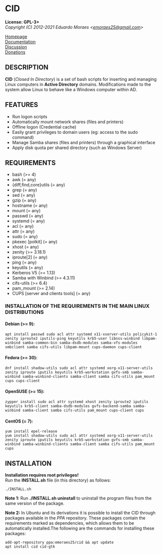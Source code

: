 CID
=

**License: GPL-3+**  
*Copyright (C) 2012-2021 Eduardo Moraes <<emoraes25@gmail.com>>*  

[Homepage](https://c-i-d.sourceforge.io)  
[Documentation](https://sourceforge.net/p/c-i-d/documentation)  
[Discussion](https://sourceforge.net/p/c-i-d/discussion/)  
[Donations](https://sourceforge.net/p/c-i-d/donate)  


## DESCRIPTION
**CID** (*Closed In Directory*) is a set of bash scripts for inserting and managing Linux computers in **Active Directory** domains. Modifications made to the system allow Linux to behave like a Windows computer within AD.


## FEATURES
- Run logon scripts
- Automatically mount network shares (files and printers)
- Offline logon (Credential cache)
- Easily grant privileges to domain users (eg: access to the sudo command)
- Manage Samba shares (files and printers) through a graphical interface
- Apply disk quota per shared directory (such as Windows Server)


## REQUIREMENTS
- bash (>= 4)
- awk (= any)
- {diff,find,core}utils (= any)
- grep (= any)
- sed (= any)
- gzip (= any)
- hostname (= any)
- mount (= any)
- passwd (= any)
- systemd (= any)
- acl (= any)
- attr (= any)
- sudo (= any)
- pkexec [polkit] (= any)
- xhost (= any)
- zenity (>= 3.18.1)
- iproute[2] (= any)
- ping (= any)
- keyutils (= any)
- Kerberos V5 (>= 1.13)
- Samba with Winbind (>= 4.3.11)
- cifs-utils (>= 6.4)
- pam_mount (>= 2.14)
- CUPS [server and clients tools] (= any)

### INSTALLATION OF THE REQUIREMENTS IN THE MAIN LINUX DISTRIBUTIONS

#### Debian (>= 9):
    apt install passwd sudo acl attr systemd x11-xserver-utils policykit-1 zenity iproute2 iputils-ping keyutils krb5-user libnss-winbind libpam-winbind samba-common-bin samba-dsdb-modules samba-vfs-modules smbclient samba cifs-utils libpam-mount cups-daemon cups-client

#### Fedora (>= 30):
    dnf install shadow-utils sudo acl attr systemd xorg-x11-server-utils zenity iproute iputils keyutils krb5-workstation gvfs-smb samba-winbind samba-winbind-clients samba-client samba cifs-utils pam_mount cups cups-client

#### OpenSUSE (>= 15):
	zypper install sudo acl attr systemd xhost zenity iproute2 iputils keyutils krb5-client samba-dsdb-modules gvfs-backend-samba samba-winbind samba-client samba cifs-utils pam_mount cups-client cups

#### CentOS (= 7):
    yum install epel-release
    yum install shadow-utils sudo acl attr systemd xorg-x11-server-utils zenity iproute iputils keyutils krb5-workstation gvfs-smb samba-winbind samba-winbind-clients samba-client samba cifs-utils pam_mount cups


## INSTALLATION
**Installation requires root privileges!**  
Run the **INSTALL.sh** file (in this directory) as follows:

    ./INSTALL.sh

**Note 1:** Run **./INSTALL.sh uninstall** to uninstall the program files from the same version of the package.

**Note 2:** In *Ubuntu* and its derivations it is possible to install the CID through packages available in the *PPA* repository. These packages contain the requirements marked as dependencies, which allows them to be automatically installed.The following are the commands for installing these packages:

    add-apt-repository ppa:emoraes25/cid && apt update
    apt install cid cid-gtk
